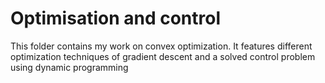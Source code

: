 # Optimisation and control

This folder contains my work on convex optimization. It features different optimization techniques of gradient descent and a solved control problem using dynamic programming

